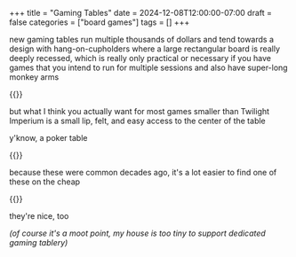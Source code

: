 +++
title = "Gaming Tables"
date = 2024-12-08T12:00:00-07:00
draft = false
categories = ["board games"]
tags = []
+++

new gaming tables run multiple thousands of dollars and tend towards a design with hang-on-cupholders where a large rectangular board is really deeply recessed, which is really only practical or necessary if you have games that you intend to run for multiple sessions and also have super-long monkey arms

{{<imgwebp src="gaming_table.png">}}

but what I think you actually want for most games smaller than Twilight Imperium is a small lip, felt, and easy access to the center of the table

y'know, a poker table

{{<imgwebp src="poker_table.png">}}

because these were common decades ago, it's a lot easier to find one of these on the cheap

{{<imgwebp src="poker_2.png">}}

they're nice, too

_(of course it's a moot point, my house is too tiny to support dedicated gaming tablery)_
